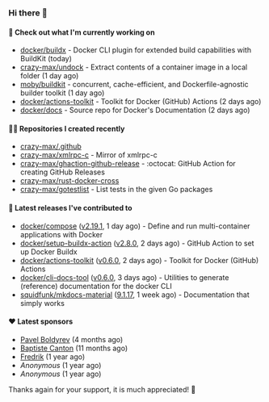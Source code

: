 ### Hi there 👋

#### 👷 Check out what I'm currently working on

- [docker/buildx](https://github.com/docker/buildx) - Docker CLI plugin for extended build capabilities with BuildKit (today)
- [crazy-max/undock](https://github.com/crazy-max/undock) - Extract contents of a container image in a local folder (1 day ago)
- [moby/buildkit](https://github.com/moby/buildkit) - concurrent, cache-efficient, and Dockerfile-agnostic builder toolkit (1 day ago)
- [docker/actions-toolkit](https://github.com/docker/actions-toolkit) - Toolkit for Docker (GitHub) Actions (2 days ago)
- [docker/docs](https://github.com/docker/docs) - Source repo for Docker&#39;s Documentation (2 days ago)

#### 👨‍💻 Repositories I created recently

- [crazy-max/.github](https://github.com/crazy-max/.github)
- [crazy-max/xmlrpc-c](https://github.com/crazy-max/xmlrpc-c) - Mirror of xmlrpc-c
- [crazy-max/ghaction-github-release](https://github.com/crazy-max/ghaction-github-release) - :octocat: GitHub Action for creating GitHub Releases
- [crazy-max/rust-docker-cross](https://github.com/crazy-max/rust-docker-cross)
- [crazy-max/gotestlist](https://github.com/crazy-max/gotestlist) - List tests in the given Go packages

#### 🚀 Latest releases I've contributed to

- [docker/compose](https://github.com/docker/compose) ([v2.19.1](https://github.com/docker/compose/releases/tag/v2.19.1), 1 day ago) - Define and run multi-container applications with Docker
- [docker/setup-buildx-action](https://github.com/docker/setup-buildx-action) ([v2.8.0](https://github.com/docker/setup-buildx-action/releases/tag/v2.8.0), 2 days ago) - GitHub Action to set up Docker Buildx
- [docker/actions-toolkit](https://github.com/docker/actions-toolkit) ([v0.6.0](https://github.com/docker/actions-toolkit/releases/tag/v0.6.0), 2 days ago) - Toolkit for Docker (GitHub) Actions
- [docker/cli-docs-tool](https://github.com/docker/cli-docs-tool) ([v0.6.0](https://github.com/docker/cli-docs-tool/releases/tag/v0.6.0), 3 days ago) - Utilities to generate (reference) documentation for the docker CLI
- [squidfunk/mkdocs-material](https://github.com/squidfunk/mkdocs-material) ([9.1.17](https://github.com/squidfunk/mkdocs-material/releases/tag/9.1.17), 1 week ago) - Documentation that simply works

#### ❤️ Latest sponsors
- [Pavel Boldyrev](https://github.com/bpg) (4 months ago)
- [Baptiste Canton](https://github.com/batmac) (11 months ago)
- [Fredrik](https://github.com/fredrikscode) (1 year ago)
- _Anonymous_ (1 year ago)
- _Anonymous_ (1 year ago)

Thanks again for your support, it is much appreciated! 🙏
